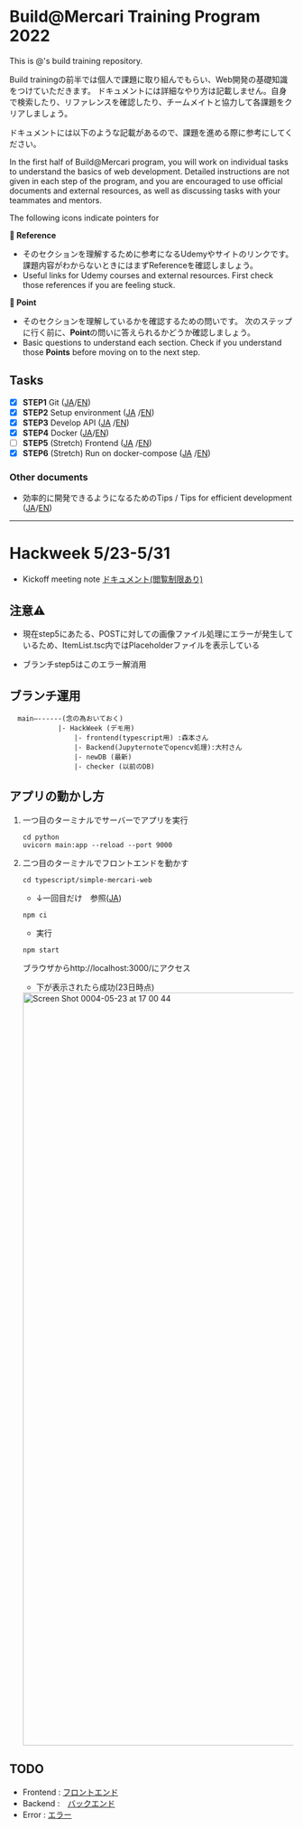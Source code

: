 # Build@Mercari Training Program 2022

This is @<manami-bunbun>'s build training repository.

Build trainingの前半では個人で課題に取り組んでもらい、Web開発の基礎知識をつけていただきます。
ドキュメントには詳細なやり方は記載しません。自身で検索したり、リファレンスを確認したり、チームメイトと協力して各課題をクリアしましょう。

ドキュメントには以下のような記載があるので、課題を進める際に参考にしてください。

In the first half of Build@Mercari program, you will work on individual tasks to understand the basics of web development. Detailed instructions are not given in each step of the program, and you are encouraged to use official documents and external resources, as well as discussing tasks with your teammates and mentors.

The following icons indicate pointers for 

**:book: Reference**

* そのセクションを理解するために参考になるUdemyやサイトのリンクです。課題内容がわからないときにはまずReferenceを確認しましょう。
* Useful links for Udemy courses and external resources. First check those references if you are feeling stuck.

**:beginner: Point**

* そのセクションを理解しているかを確認するための問いです。 次のステップに行く前に、**Point**の問いに答えられるかどうか確認しましょう。
* Basic questions to understand each section. Check if you understand those **Points** before moving on to the next step.

## Tasks

- [x] **STEP1** Git ([JA](document/step1.ja.md)/[EN](document/step1.en.md))
- [x] **STEP2** Setup environment ([JA](document/step2.ja.md)
  /[EN](document/step2.en.md))
- [x] **STEP3** Develop API ([JA](document/step3.ja.md)
  /[EN](document/step3.en.md))
- [x] **STEP4** Docker ([JA](document/step4.ja.md)/[EN](document/step4.en.md))
- [ ] **STEP5** (Stretch) Frontend ([JA](document/step5.ja.md)
  /[EN](document/step5.en.md))
- [x] **STEP6** (Stretch)  Run on docker-compose ([JA](document/step6.ja.md)
  /[EN](document/step6.en.md))

### Other documents

- 効率的に開発できるようになるためのTips / Tips for efficient development ([JA](document/tips.ja.md)/[EN](document/tips.en.md))
	
--- 
	

# Hackweek 5/23-5/31
  
- Kickoff meeting note [ドキュメント(閲覧制限あり)](https://docs.google.com/document/d/12-YTNs6I2TAsNm49sLjNW2BjZ1_bQp2jSE6_KqkZD_Y/edit?userstoinvite=tkat0@mercari.com#)
  
## 注意⚠️
  
- 現在step5にあたる、POSTに対しての画像ファイル処理にエラーが発生しているため、ItemList.tsc内ではPlaceholderファイルを表示している
  	
- ブランチstep5はこのエラー解消用
  
## ブランチ運用


	  main—------(念の為おいておく)
				|- HackWeek (デモ用)
					|- frontend(typescript用) :森本さん
					|- Backend(Jupyternoteでopencv処理):大村さん
					|- newDB (最新)
					|- checker (以前のDB)
	
	
	
## アプリの動かし方
	
1. 一つ目のターミナルでサーバーでアプリを実行
	
	```
	cd python
	uvicorn main:app --reload --port 9000
	```
	
2. 二つ目のターミナルでフロントエンドを動かす
	
	```
	cd typescript/simple-mercari-web
	```
	
	* ↓一回目だけ　参照([JA](document/step5.ja.md))
	
	```
	npm ci 
	```
	
	* 実行
	```
	npm start
	```
	
	ブラウザからhttp://localhost:3000/にアクセス
	

	* 下が表示されたら成功(23日時点)
	
	<img width="1334" alt="Screen Shot 0004-05-23 at 17 00 44" src="https://user-images.githubusercontent.com/30760730/169860383-c2940bc9-a7b1-4fc2-8354-8ab2048249ba.png">

	
## TODO
  - Frontend : [フロントエンド](hackweek-document/frontend.md)
  - Backend :　[バックエンド](hackweek-document/backend.md)
  - Error : [エラー](hackweek-document/error.md)
  

  

